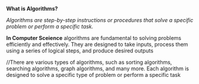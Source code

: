 **What is Algorithms?**

*Algorithms are step-by-step instructions or procedures that solve a specific problem or perform a specific task.*

**In Computer Sceience** algorithms are fundamental to solving problems efficiently and effectively. They are designed to take inputs, process them using a series of logical steps, and produce desired outputs

//There are various types of algorithms, such as sorting algorithms, searching algorithms, graph algorithms, and many more. Each algorithm is designed to solve a specific type of problem or perform a specific task
